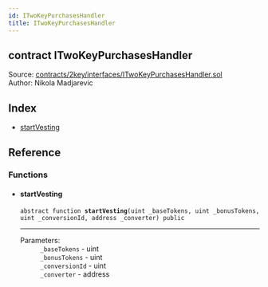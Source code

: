```yaml
---
id: ITwoKeyPurchasesHandler
title: ITwoKeyPurchasesHandler
---
```


<div class="contract-doc"><div class="contract"><h2 class="contract-header"><span class="contract-kind">contract</span> ITwoKeyPurchasesHandler</h2><div class="source">Source: <a href="https://github.com/2keynet/web3-alpha/blob/v0.0.3/contracts/2key/interfaces/ITwoKeyPurchasesHandler.sol" target="_blank">contracts/2key/interfaces/ITwoKeyPurchasesHandler.sol</a></div><div class="author">Author: Nikola Madjarevic</div></div><div class="index"><h2>Index</h2><ul><li><a href="ITwoKeyPurchasesHandler.html#startVesting">startVesting</a></li></ul></div><div class="reference"><h2>Reference</h2><div class="functions"><h3>Functions</h3><ul><li><div class="item function"><span id="startVesting" class="anchor-marker"></span><h4 class="name">startVesting</h4><div class="body"><code class="signature"><span>abstract </span>function <strong>startVesting</strong><span>(uint _baseTokens, uint _bonusTokens, uint _conversionId, address _converter) </span><span>public </span></code><hr/><dl><dt><span class="label-parameters">Parameters:</span></dt><dd><div><code>_baseTokens</code> - uint</div><div><code>_bonusTokens</code> - uint</div><div><code>_conversionId</code> - uint</div><div><code>_converter</code> - address</div></dd></dl></div></div></li></ul></div></div></div>
